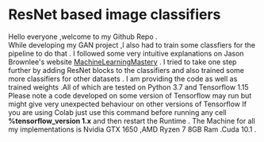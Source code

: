 # ResNet based image classifiers 
Hello everyone ,welcome to my Github Repo . <br/>
While developing my GAN project ,I also had to train some classfiers for the pipeline to do that .
I followed some very intuitive explanations on Jason Brownlee's website [MachineLearningMastery](https://machinelearningmastery.com/) .
I tried to take one step further by adding ResNet blocks to the classifiers and also trained some more classifiers for other datasets .
I am providing the code as well as trained weights .All of which are tested on Python 3.7 and Tensorflow 1.15 
Please note a code developed on some version of Tensorflow may run but might give very unexpected behaviour on other versions of Tensorflow
If you are using Colab just use this command before running any cell **%tensorflow_version 1.x** and then restart the Runtime .
The  Machine for all my implementations is Nvidia GTX 1650 ,AMD Ryzen 7 8GB Ram .Cuda 10.1 .
